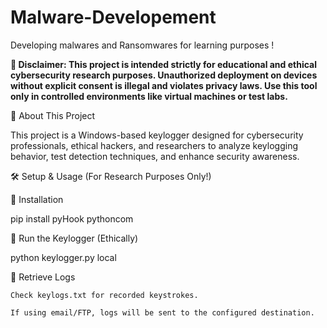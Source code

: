 # Malware-Developement
Developing malwares and Ransomwares for learning purposes !

**🚨 Disclaimer: This project is intended strictly for educational and ethical cybersecurity research purposes. Unauthorized deployment on devices without explicit consent is illegal and violates privacy laws. Use this tool only in controlled environments like virtual machines or test labs.**

 📌 About This Project

This project is a Windows-based keylogger designed for cybersecurity professionals, ethical hackers, and researchers to analyze keylogging behavior, test detection techniques, and enhance security awareness.

🛠️ Setup & Usage (For Research Purposes Only!)

🔹 Installation

pip install pyHook pythoncom

🔹 Run the Keylogger (Ethically)

python keylogger.py local

🔹 Retrieve Logs

    Check keylogs.txt for recorded keystrokes.

    If using email/FTP, logs will be sent to the configured destination.

